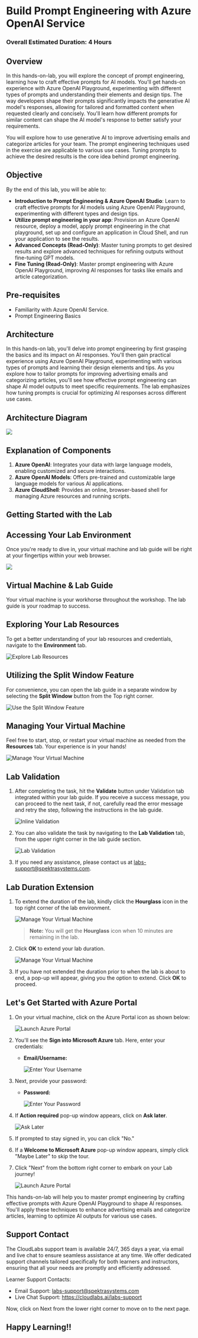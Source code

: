 # Build Prompt Engineering with Azure OpenAI Service

### Overall Estimated Duration: 4 Hours

## Overview

In this hands-on-lab, you will explore the concept of prompt engineering, learning how to craft effective prompts for AI models. You'll get hands-on experience with Azure OpenAI Playground, experimenting with different types of prompts and understanding their elements and design tips. The way developers shape their prompts significantly impacts the generative AI model's responses, allowing for tailored and formatted content when requested clearly and concisely. You'll learn how different prompts for similar content can shape the AI model's response to better satisfy your requirements.

You will explore how to use generative AI to improve advertising emails and categorize articles for your team. The prompt engineering techniques used in the exercise are applicable to various use cases. Tuning prompts to achieve the desired results is the core idea behind prompt engineering.

## Objective

By the end of this lab, you will be able to:

- **Introduction to Prompt Engineering & Azure OpenAI Studio**: Learn to craft effective prompts for AI models using Azure OpenAI Playground, experimenting with different types and design tips.
- **Utilize prompt engineering in your app**: Provision an Azure OpenAI resource, deploy a model, apply prompt engineering in the chat playground, set up and configure an application in Cloud Shell, and run your application to see the results.
- **Advanced Concepts (Read-Only)**: Master tuning prompts to get desired results and explore advanced techniques for refining outputs without fine-tuning GPT models.
- **Fine Tuning (Read-Only)**: Master prompt engineering with Azure OpenAI Playground, improving AI responses for tasks like emails and article categorization.
  
## Pre-requisites

- Familiarity with Azure OpenAI Service.
- Prompt Engineering Basics

## Architecture

In this hands-on lab, you'll delve into prompt engineering by first grasping the basics and its impact on AI responses. You'll then gain practical experience using Azure OpenAI Playground, experimenting with various types of prompts and learning their design elements and tips. As you explore how to tailor prompts for improving advertising emails and categorizing articles, you'll see how effective prompt engineering can shape AI model outputs to meet specific requirements. The lab emphasizes how tuning prompts is crucial for optimizing AI responses across different use cases.

## Architecture Diagram

   ![](./Lab-Scenario-Preview/media/lab-03-ad.PNG)

## Explanation of Components

1. **Azure OpenAI**: Integrates your data with large language models, enabling customized and secure interactions.
1. **Azure OpenAI Models**: Offers pre-trained and customizable large language models for various AI applications.
1. **Azure CloudShell**: Provides an online, browser-based shell for managing Azure resources and running scripts.

## Getting Started with the Lab
 
## Accessing Your Lab Environment
 
Once you're ready to dive in, your virtual machine and lab guide will be right at your fingertips within your web browser.

   ![](../media/labguide-1.png)

## Virtual Machine & Lab Guide
 
Your virtual machine is your workhorse throughout the workshop. The lab guide is your roadmap to success.
 
## Exploring Your Lab Resources
 
To get a better understanding of your lab resources and credentials, navigate to the **Environment** tab.
 
   ![Explore Lab Resources](../media/env-1.png)
 
## Utilizing the Split Window Feature
 
For convenience, you can open the lab guide in a separate window by selecting the **Split Window** button from the Top right corner.
 
 ![Use the Split Window Feature](../media/spl.png)
 
## Managing Your Virtual Machine
 
Feel free to start, stop, or restart your virtual machine as needed from the **Resources** tab. Your experience is in your hands!
 
![Manage Your Virtual Machine](../media/res.png)

## Lab Validation

1. After completing the task, hit the **Validate** button under Validation tab integrated within your lab guide. If you receive a success message, you can proceed to the next task, if not, carefully read the error message and retry the step, following the instructions in the lab guide.

   ![Inline Validation](../media/inline-validation.png)

1. You can also validate the task by navigating to the **Lab Validation** tab, from the upper right corner in the lab guide section.

   ![Lab Validation](../media/lab-validation.png)

1. If you need any assistance, please contact us at labs-support@spektrasystems.com.

## Lab Duration Extension

1. To extend the duration of the lab, kindly click the **Hourglass** icon in the top right corner of the lab environment. 

    ![Manage Your Virtual Machine](../media/gext.png)

    >**Note:** You will get the **Hourglass** icon when 10 minutes are remaining in the lab.

2. Click **OK** to extend your lab duration.
 
   ![Manage Your Virtual Machine](../media/gext2.png)

3. If you have not extended the duration prior to when the lab is about to end, a pop-up will appear, giving you the option to extend. Click **OK** to proceed.

## Let's Get Started with Azure Portal

1. On your virtual machine, click on the Azure Portal icon as shown below:

   ![Launch Azure Portal](../media/sc900-image(1).png)
   
1. You'll see the **Sign into Microsoft Azure** tab. Here, enter your credentials:
 
   - **Email/Username:** <inject key="AzureAdUserEmail"></inject>
 
       ![Enter Your Username](../media/sc900-image-1.png)
 
1. Next, provide your password:
 
   - **Password:** <inject key="AzureAdUserPassword"></inject>
 
       ![Enter Your Password](../media/sc900-image-2.png)

1. If **Action required** pop-up window appears, click on **Ask later**.

   ![Ask Later](../media/ask-later-01.png)
    
1. If prompted to stay signed in, you can click "No."
 
1. If a **Welcome to Microsoft Azure** pop-up window appears, simply click "Maybe Later" to skip the tour.

1. Click "Next" from the bottom right corner to embark on your Lab journey!

   ![Launch Azure Portal](../media/sc900-image(3).png)

This hands-on-lab will help you to master prompt engineering by crafting effective prompts with Azure OpenAI Playground to shape AI responses. You'll apply these techniques to enhance advertising emails and categorize articles, learning to optimize AI outputs for various use cases.

## Support Contact

The CloudLabs support team is available 24/7, 365 days a year, via email and live chat to ensure seamless assistance at any time. We offer dedicated support channels tailored specifically for both learners and instructors, ensuring that all your needs are promptly and efficiently addressed.

Learner Support Contacts:

- Email Support: labs-support@spektrasystems.com
- Live Chat Support: https://cloudlabs.ai/labs-support

Now, click on Next from the lower right corner to move on to the next page.

## Happy Learning!!
